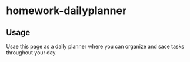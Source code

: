 # homework-dailyplanner

## Usage 

Usae this page as a daily planner where you can organize and sace tasks throughout your day. 
